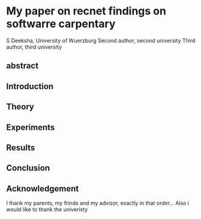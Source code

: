 # My paper on recnet findings on softwarre carpentary
S Deeksha, University of Wuerzburg
Second author, second university
Third author, third university
## abstract

## Introduction

## Theory

## Experiments

## Results

## Conclusion

## Acknowledgement
I thank my parents, my frinds and my advisor, exactly in that order...
Also i would like to thank the univeristy
